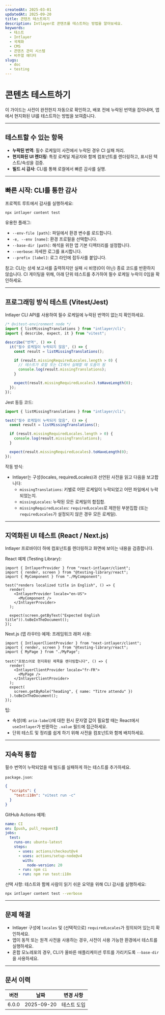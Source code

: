 ```yaml
---
createdAt: 2025-03-01
updatedAt: 2025-09-20
title: 콘텐츠 테스트하기
description: Intlayer로 콘텐츠를 테스트하는 방법을 알아보세요.
keywords:
  - 테스트
  - Intlayer
  - 국제화
  - CMS
  - 콘텐츠 관리 시스템
  - 비주얼 에디터
slugs:
  - doc
  - testing
---
```


# 콘텐츠 테스트하기

이 가이드는 사전이 완전한지 자동으로 확인하고, 배포 전에 누락된 번역을 잡아내며, 앱에서 현지화된 UI를 테스트하는 방법을 보여줍니다.

---

## 테스트할 수 있는 항목

- **누락된 번역**: 필수 로케일이 사전에서 누락된 경우 CI 실패 처리.
- **현지화된 UI 렌더링**: 특정 로케일 제공자와 함께 컴포넌트를 렌더링하고, 표시된 텍스트/속성을 검증.
- **빌드 시 감사**: CLI를 통해 로컬에서 빠른 감사를 실행.

---

## 빠른 시작: CLI를 통한 감사

프로젝트 루트에서 감사를 실행하세요:

```bash
npx intlayer content test
```

유용한 플래그:

- `--env-file [path]`: 파일에서 환경 변수를 로드합니다.
- `-e, --env [name]`: 환경 프로필을 선택합니다.
- `--base-dir [path]`: 해석을 위한 앱 기본 디렉터리를 설정합니다.
- `--verbose`: 자세한 로그를 표시합니다.
- `--prefix [label]`: 로그 라인에 접두사를 붙입니다.

참고: CLI는 상세 보고서를 출력하지만 실패 시 비영(0이 아닌) 종료 코드를 반환하지 않습니다. CI 게이팅을 위해, 아래 단위 테스트를 추가하여 필수 로케일 누락이 0임을 확인하세요.

---

## 프로그래밍 방식 테스트 (Vitest/Jest)

Intlayer CLI API를 사용하여 필수 로케일에 누락된 번역이 없는지 확인하세요.

```ts fileName=i18n.test.ts
/* @vitest-environment node */
import { listMissingTranslations } from "intlayer/cli";
import { describe, expect, it } from "vitest";

describe("번역", () => {
  it("필수 로케일이 누락되지 않음", () => {
    const result = listMissingTranslations();

    if (result.missingRequiredLocales.length > 0) {
      // 테스트가 로컬 또는 CI에서 실패할 때 도움이 됨
      console.log(result.missingTranslations);
    }

    expect(result.missingRequiredLocales).toHaveLength(0);
  });
});
```

Jest 동등 코드:

```ts fileName=i18n.test.ts
import { listMissingTranslations } from "intlayer/cli";

test("필수 로케일이 누락되지 않음", () => {
  const result = listMissingTranslations();

  if (result.missingRequiredLocales.length > 0) {
    console.log(result.missingTranslations);
  }

  expect(result.missingRequiredLocales).toHaveLength(0);
});
```

작동 방식:

- Intlayer는 구성(locales, requiredLocales)과 선언된 사전을 읽고 다음을 보고합니다:
  - `missingTranslations`: 키별로 어떤 로케일이 누락되었고 어떤 파일에서 누락되었는지.
  - `missingLocales`: 누락된 모든 로케일의 합집합.
  - `missingRequiredLocales`: `requiredLocales`로 제한된 부분집합 (또는 `requiredLocales`가 설정되지 않은 경우 모든 로케일).

---

## 지역화된 UI 테스트 (React / Next.js)

Intlayer 프로바이더 하에 컴포넌트를 렌더링하고 화면에 보이는 내용을 검증합니다.

React 예제 (Testing Library):

```tsx
import { IntlayerProvider } from "react-intlayer/client";
import { render, screen } from "@testing-library/react";
import { MyComponent } from "./MyComponent";

test("renders localized title in English", () => {
  render(
    <IntlayerProvider locale="en-US">
      <MyComponent />
    </IntlayerProvider>
  );

  expect(screen.getByText("Expected English title")).toBeInTheDocument();
});
```

Next.js (앱 라우터) 예제: 프레임워크 래퍼 사용:

```tsx
import { IntlayerClientProvider } from "next-intlayer/client";
import { render, screen } from "@testing-library/react";
import { MyPage } from "./MyPage";

test("프랑스어로 현지화된 제목을 렌더링합니다", () => {
  render(
    <IntlayerClientProvider locale="fr-FR">
      <MyPage />
    </IntlayerClientProvider>
  );
  expect(
    screen.getByRole("heading", { name: "Titre attendu" })
  ).toBeInTheDocument();
});
```

팁:

- 속성(예: `aria-label`)에 대한 원시 문자열 값이 필요할 때는 React에서 `useIntlayer`가 반환하는 `.value` 필드에 접근하세요.
- 단위 테스트 및 정리를 쉽게 하기 위해 사전을 컴포넌트와 함께 배치하세요.

---

## 지속적 통합

필수 번역이 누락되었을 때 빌드를 실패하게 하는 테스트를 추가하세요.

`package.json`:

```json
{
  "scripts": {
    "test:i18n": "vitest run -c"
  }
}
```

GitHub Actions 예제:

```yaml
name: CI
on: [push, pull_request]
jobs:
  test:
    runs-on: ubuntu-latest
    steps:
      - uses: actions/checkout@v4
      - uses: actions/setup-node@v4
        with:
          node-version: 20
      - run: npm ci
      - run: npm run test:i18n
```

선택 사항: 테스트와 함께 사람이 읽기 쉬운 요약을 위해 CLI 감사를 실행하세요:

```bash
npx intlayer content test --verbose
```

---

## 문제 해결

- Intlayer 구성에 `locales` 및 (선택적으로) `requiredLocales`가 정의되어 있는지 확인하세요.
- 앱이 동적 또는 원격 사전을 사용하는 경우, 사전이 사용 가능한 환경에서 테스트를 실행하세요.
- 혼합 모노레포의 경우, CLI가 올바른 애플리케이션 루트를 가리키도록 `--base-dir`을 사용하세요.

---

## 문서 이력

| 버전  | 날짜       | 변경 사항   |
| ----- | ---------- | ----------- |
| 6.0.0 | 2025-09-20 | 테스트 도입 |
